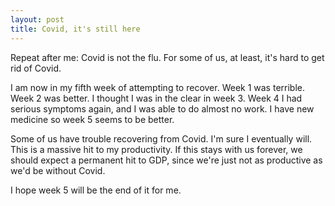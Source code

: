 ```yaml
---
layout: post
title: Covid, it's still here
---
```

Repeat after me: Covid is not the flu. For some of us, at least, it's hard to get rid of Covid.

I am now in my fifth week of attempting to recover. Week 1 was terrible. Week 2 was better. I thought I was in the clear in week 3. Week 4 I had serious symptoms again, and I was able to do almost no work. I have new medicine so week 5 seems to be better.

Some of us have trouble recovering from Covid. I'm sure I eventually will. This is a massive hit to my productivity. If this stays with us forever, we should expect a permanent hit to GDP, since we're just not as productive as we'd be without Covid.

I hope week 5 will be the end of it for me.